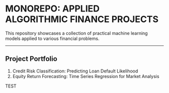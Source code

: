 # MONOREPO: APPLIED ALGORITHMIC FINANCE PROJECTS

This repository showcases a collection of practical machine learning models applied to various financial problems.

---

## Project Portfolio

1. Credit Risk Classification: Predicting Loan Default Likelihood
2. Equity Return Forecasting: Time Series Regression for Market Analysis

TEST


